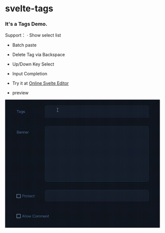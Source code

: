 # svelte-tags

### It's a Tags Demo.

Support：
· Show select list
- Batch paste
- Delete Tag via Backspace
- Up/Down Key Select
- Input Completion

- Try it at [Online Svelte Editor](https://svelte.dev/repl/47463db1c75f4e6bb265dedf59141944?version=3.42.3)

- preview


![](20210827_000108.gif)
